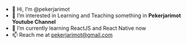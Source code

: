 - 👋 Hi, I’m @pekerjarimot
- 👀 I’m interested in Learning and Teaching something in **Pekerjarimot Youtube Channel**
- 🌱 I’m currently learning ReactJS and React Native now
- 📫 Reach me at pekerjarimot@gmail.com

<!---
pekerjarimot/pekerjarimot is a ✨ special ✨ repository because its `README.md` (this file) appears on your GitHub profile.
You can click the Preview link to take a look at your changes.
--->
